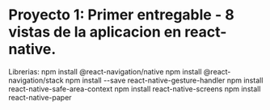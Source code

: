 # Proyecto 1: Primer entregable - 8 vistas de la aplicacion en react-native.

Librerias: npm install @react-navigation/native
npm install @react-navigation/stack
npm install --save react-native-gesture-handler
npm install react-native-safe-area-context
npm install react-native-screens
npm install react-native-paper
